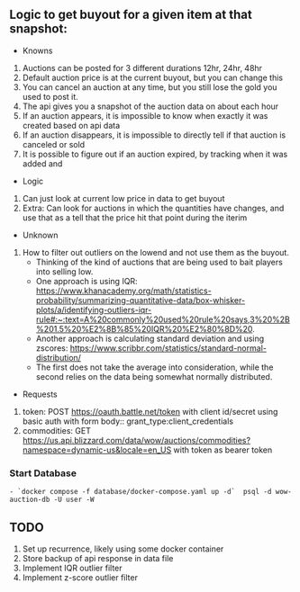 ## Logic to get buyout for a given item at that snapshot:

- Knowns
1. Auctions can be posted for 3 different durations 12hr, 24hr, 48hr
1. Default auction price is at the current buyout, but you can change this
1. You can cancel an auction at any time, but you still lose the gold you used to post it.
1. The api gives you a snapshot of the auction data on about each hour
1. If an auction appears, it is impossible to know when exactly it was created based on api data
1. If an auction disappears, it is impossible to directly tell if that auction is canceled or sold
1. It is possible to figure out if an auction expired, by tracking when it was added and 

- Logic
1. Can just look at current low price in data to get buyout
1. Extra: Can look for auctions in which the quantities have changes, and use that as a tell that the price hit that point during the iterim

- Unknown
1. How to filter out outliers on the lowend and not use them as the buyout. 
    - Thinking of the kind of auctions that are being used to bait players into selling low.
    - One approach is using IQR: https://www.khanacademy.org/math/statistics-probability/summarizing-quantitative-data/box-whisker-plots/a/identifying-outliers-iqr-rule#:~:text=A%20commonly%20used%20rule%20says,3%20%2B%201.5%20%E2%8B%85%20IQR%20%E2%80%8D%20.
    - Another approach is calculating standard deviation and using zscores: https://www.scribbr.com/statistics/standard-normal-distribution/
    - The first does not take the average into consideration, while the second relies on the data being somewhat normally distributed.


- Requests
1. token: POST https://oauth.battle.net/token with client id/secret using basic auth with form body:: grant_type:client_credentials
2. commodities: GET https://us.api.blizzard.com/data/wow/auctions/commodities?namespace=dynamic-us&locale=en_US with token as bearer token


### Start Database
    - `docker compose -f database/docker-compose.yaml up -d`  psql -d wow-auction-db -U user -W


## TODO
1. Set up recurrence, likely using some docker container
1. Store backup of api response in data file
1. Implement IQR outlier filter
1. Implement z-score outlier filter
